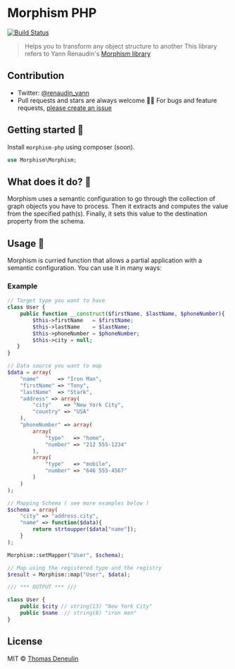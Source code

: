 # Morphism PHP

[![Build Status][travis-image]][travis-url]
> Helps you to transform any object structure to another
> This library refers to Yann Renaudin's [Morphism library](https://github.com/emyann/morphism)

## Contribution 

- Twitter: [@renaudin_yann][twitter-account]
- Pull requests and stars are always welcome 🙏🏽 For bugs and feature requests, [please create an issue](https://github.com/Gmulti/morphism-php/issues)


## Getting started 🚀 

Install `morphism-php` using composer (soon).

```php
use Morphism\Morphism;
```

## What does it do? 🤔

Morphism uses a semantic configuration to go through the collection of graph objects you have to process. Then it extracts and computes the value from the specified path(s). Finally, it sets this value to the destination property from the schema.

## Usage 🍔
Morphism is curried function that allows a partial application with a semantic configuration. You can use it in many ways:

### Example
```php
// Target type you want to have
class User {
    public function __construct($firstName, $lastName, $phoneNumber){
        $this->firstName   = $firstName;
        $this->lastName    = $lastName;
        $this->phoneNumber = $phoneNumber;
        $this->city = null;
   }
}

// Data source you want to map
$data = array(
    "name"      => "Iron Man",
    "firstName" => "Tony",
    "lastName"  => "Stark",
    "address" => array(
        "city"    => "New York City",
        "country" => "USA"
    ),
    "phoneNumber" => array(
        array(
            "type"   => "home",
            "number" => "212 555-1234"
        ),
        array(
            "type"   => "mobile",
            "number" => "646 555-4567"
        )
    )
);

// Mapping Schema ( see more examples below )
$schema = array(
    "city" => "address.city",
    "name" => function($data){
        return strtoupper($data["name"]);
    }
);

Morphism::setMapper("User", $schema);

// Map using the registered type and the registry
$result = Morphism::map("User", $data);

/// *** OUTPUT *** ///

class User {
    public $city // string(13) "New York City"
    public $name  // string(8) "iron man"
}
```

## License

MIT © [Thomas Deneulin][twitter-account]

[twitter-account]: https://twitter.com/TDeneulin
[travis-image]: https://travis-ci.org/Gmulti/morphism-php.svg?branch=master
[travis-url]: https://travis-ci.org/Gmulti/morphism-php
